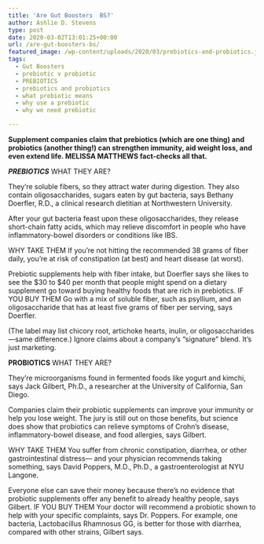 ```yaml
---
title: 'Are Gut Boosters  BS?'
author: Ashlie D. Stevens
type: post
date: 2020-03-02T13:01:25+00:00
url: /are-gut-boosters-bs/
featured_image: /wp-content/uploads/2020/03/prebiotics-and-probiotics.jpg
tags:
  - Gut Boosters
  - prebiotic v probiotic
  - PREBIOTICS
  - prebiotics and probiotics
  - what prebiotic means
  - why use a prebiotic
  - why we need prebiotic

---
```

 **Supplement companies claim that prebiotics (which are one thing) and probiotics (another thing!) can strengthen immunity, aid weight loss, and even extend life. MELISSA MATTHEWS fact-checks all that.** 

_**PREBIOTICS**_ WHAT THEY ARE?

They’re soluble fibers, so they attract water during digestion. They also contain oligosaccharides, sugars eaten by gut bacteria, says Bethany Doerfler, R.D., a clinical research dietitian at Northwestern University.

After your gut bacteria feast upon these oligosaccharides, they release short-chain fatty acids, which may relieve discomfort in people who have inflammatory-bowel disorders or conditions like IBS.

WHY TAKE THEM If you’re not hitting the recommended 38 grams of fiber daily, you’re at risk of constipation (at best) and heart disease (at worst).

Prebiotic supplements help with fiber intake, but Doerfler says she likes to see the $30 to $40 per month that people might spend on a dietary supplement go toward buying healthy foods that are rich in prebiotics. IF YOU BUY THEM Go with a mix of soluble fiber, such as psyllium, and an oligosaccharide that has at least five grams of fiber per serving, says Doerfler.

(The label may list chicory root, artichoke hearts, inulin, or oligosaccharides—same difference.) Ignore claims about a company’s “signature” blend. It’s just marketing.

**PROBIOTICS** WHAT THEY ARE?

They’re microorganisms found in fermented foods like yogurt and kimchi, says Jack Gilbert, Ph.D., a researcher at the University of California, San Diego.

Companies claim their probiotic supplements can improve your immunity or help you lose weight. The jury is still out on those benefits, but science does show that probiotics can relieve symptoms of Crohn’s disease, inflammatory-bowel disease, and food allergies, says Gilbert.

WHY TAKE THEM You suffer from chronic constipation, diarrhea, or other gastrointestinal distress— and your physician recommends taking something, says David Poppers, M.D., Ph.D., a gastroenterologist at NYU Langone.

Everyone else can save their money because there’s no evidence that probiotic supplements offer any benefit to already healthy people, says Gilbert. IF YOU BUY THEM Your doctor will recommend a probiotic shown to help with your specific complaints, says Dr. Poppers. For example, one bacteria, Lactobacillus Rhamnosus GG, is better for those with diarrhea, compared with other strains, Gilbert says.